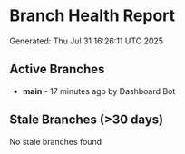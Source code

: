 # Branch Health Report
Generated: Thu Jul 31 16:26:11 UTC 2025

## Active Branches
- **main** - 17 minutes ago by Dashboard Bot

## Stale Branches (>30 days)
No stale branches found
